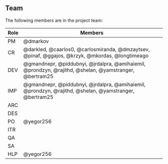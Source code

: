 ## Team

The following members are in the project team:

Role | Members
---|---
PM | @dmarkov
CR | @darkled, @caarlos0, @carlosmiranda, @dmzaytsev, @pinaf, @ggajos, @krzyk, @mkordas, @longtimeago
DEV | @gmandnepr, @piddubnyi, @jrdalpra, @amihaiemil, @prondzyn, @rajithd, @shelan, @yamstranger, @bertram25
IMP | @gmandnepr, @piddubnyi, @jrdalpra, @amihaiemil, @prondzyn, @rajithd, @shelan, @yamstranger, @bertram25
ARC | 
DES | 
PO | @yegor256
ITR | 
QA | 
SA | 
HLP | @yegor256

